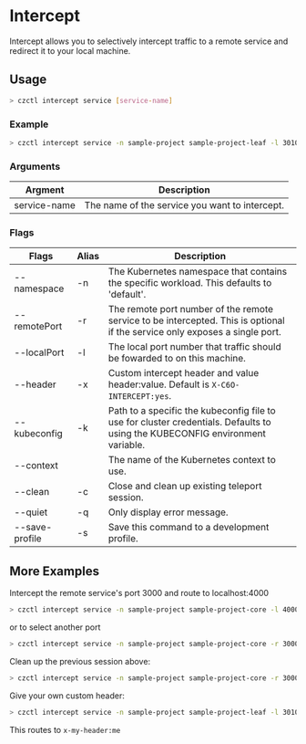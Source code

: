 # Intercept

Intercept allows you to selectively intercept traffic to a remote service and redirect it to your local machine.

## Usage

```bash
> czctl intercept service [service-name]
```

### Example

```bash
> czctl intercept service -n sample-project sample-project-leaf -l 3010
```

### Arguments

| Argment       | Description
| -------       | -----------
| service-name  | The name of the service you want to intercept.

### Flags

| Flags          | Alias | Description
| -------------- | ----- | -----------
| --namespace    | -n    | The Kubernetes namespace that contains the specific workload. This defaults to 'default'.
| --remotePort   | -r    | The remote port number of the remote service to be intercepted. This is optional if the service only exposes a single port.
| --localPort    | -l    | The local port number that traffic should be fowarded to on this machine.
| --header       | -x    | Custom intercept header and value header:value. Default is `X-C6O-INTERCEPT:yes`.
| --kubeconfig   | -k    | Path to a specific the kubeconfig file to use for cluster credentials. Defaults to using the KUBECONFIG environment variable.
| --context      |       | The name of the Kubernetes context to use.
| --clean        | -c    | Close and clean up existing teleport session.
| --quiet        | -q    | Only display error message.
| --save-profile | -s    | Save this command to a development profile.

## More Examples

Intercept the remote service's port 3000 and route to localhost:4000

```bash
> czctl intercept service -n sample-project sample-project-core -l 4000
```

or to select another port

```bash
> czctl intercept service -n sample-project sample-project-core -r 3000 -l 4000
```

Clean up the previous session above:

```bash
> czctl intercept service -n sample-project sample-project-core -r 3000 -l 4000 --clean
```

Give your own custom header:

```bash
> czctl intercept service -n sample-project sample-project-leaf -l 3010 -h X-MY-HEADER:ME
```

This routes to `x-my-header:me`

